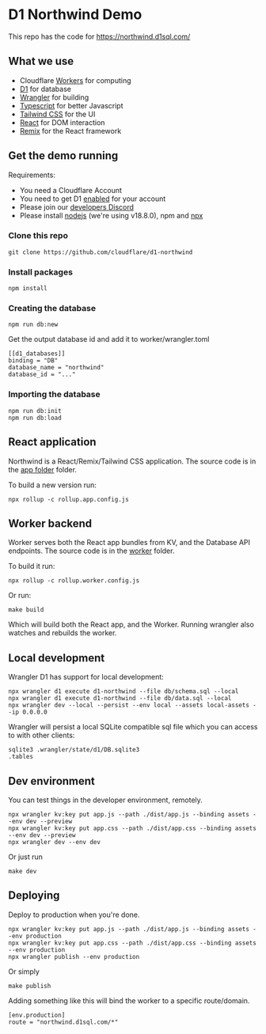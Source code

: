 # D1 Northwind Demo

This repo has the code for https://northwind.d1sql.com/

## What we use

- Cloudflare [Workers](https://workers.cloudflare.com/) for computing
- [D1](https://blog.cloudflare.com/introducing-d1/) for database
- [Wrangler](https://github.com/cloudflare/wrangler2) for building
- [Typescript](https://www.typescriptlang.org/) for better Javascript
- [Tailwind CSS](https://tailwindcss.com/) for the UI
- [React](https://reactjs.org/) for DOM interaction
- [Remix](https://remix.run/docs/en/main/) for the React framework

## Get the demo running

Requirements:

- You need a Cloudflare Account
- You need to get D1 [enabled](https://www.cloudflare.com/en-gb/lp/d1/) for your account
- Please join our [developers Discord](https://discord.com/invite/cloudflaredev)
- Please install [nodejs](https://github.com/nvm-sh/nvm) (we're using v18.8.0), npm and [npx](https://www.npmjs.com/package/npx)

### Clone this repo

```
git clone https://github.com/cloudflare/d1-northwind
```

### Install packages

```
npm install
```

### Creating the database

```
npm run db:new

```

Get the output database id and add it to worker/wrangler.toml

```
[[d1_databases]]
binding = "DB"
database_name = "northwind"
database_id = "..."
```

### Importing the database

```
npm run db:init
npm run db:load
```

## React application

Northwind is a React/Remix/Tailwind CSS application. The source code is in the [app folder](./frontend) folder.

To build a new version run:

```
npx rollup -c rollup.app.config.js
```

## Worker backend

Worker serves both the React app bundles from KV, and the Database API endpoints. The source code is in the [worker](./worker) folder.

To build it run:

```
npx rollup -c rollup.worker.config.js
```

Or run:

```
make build
```

Which will build both the React app, and the Worker. Running wrangler also watches and rebuilds the worker.

## Local development

Wrangler D1 has support for local development:

```
npx wrangler d1 execute d1-northwind --file db/schema.sql --local
npx wrangler d1 execute d1-northwind --file db/data.sql --local
npx wrangler dev --local --persist --env local --assets local-assets --ip 0.0.0.0
```

Wrangler will persist a local SQLite compatible sql file which you can access to with other clients:

```
sqlite3 .wrangler/state/d1/DB.sqlite3
.tables
```

## Dev environment

You can test things in the developer environment, remotely.

```
npx wrangler kv:key put app.js --path ./dist/app.js --binding assets --env dev --preview
npx wrangler kv:key put app.css --path ./dist/app.css --binding assets --env dev --preview
npx wrangler dev --env dev
```

Or just run

```
make dev
```

## Deploying

Deploy to production when you're done.

```
npx wrangler kv:key put app.js --path ./dist/app.js --binding assets --env production
npx wrangler kv:key put app.css --path ./dist/app.css --binding assets --env production
npx wrangler publish --env production
```

Or simply

```
make publish
```

Adding something like this will bind the worker to a specific route/domain.

```
[env.production]
route = "northwind.d1sql.com/*"
```
